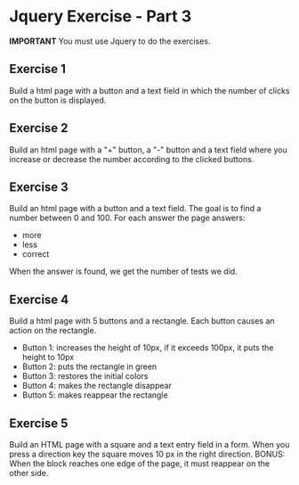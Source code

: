 # Jquery Exercise - Part 3

**IMPORTANT**
You must use Jquery to do the exercises.

## Exercise 1
Build a html page with a button and a text field in which the number of clicks on the button is displayed.

## Exercise 2
Build an html page with a "+" button, a "-" button and a text field where you increase or decrease the number according to the clicked buttons.

## Exercise 3
Build an html page with a button and a text field. The goal is to find a number between 0 and 100. For each answer the page answers:
- more
- less
- correct

When the answer is found, we get the number of tests we did.

## Exercise 4
Build a html page with 5 buttons and a rectangle. Each button causes an action on the rectangle.
- Button 1: increases the height of 10px, if it exceeds 100px, it puts the height to 10px
- Button 2: puts the rectangle in green
- Button 3: restores the initial colors
- Button 4: makes the rectangle disappear
- Button 5: makes reappear the rectangle

## Exercise 5
Build an HTML page with a square and a text entry field in a form.
When you press a direction key the square moves 10 px in the right direction.
BONUS: When the block reaches one edge of the page, it must reappear on the other side.

